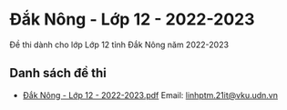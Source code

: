 # Đắk Nông - Lớp 12 - 2022-2023

Đề thi dành cho lớp Lớp 12 tỉnh Đắk Nông năm 2022-2023

## Danh sách đề thi

- [Đắk Nông - Lớp 12 - 2022-2023.pdf](Đắk%20Nông%20-%20Lớp%2012%20-%202022-2023.pdf)
Email: linhptm.21it@vku.udn.vn

